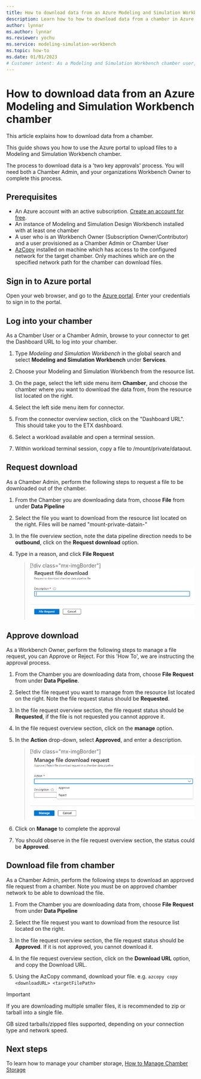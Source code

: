 ```yaml
---
title: How to download data from an Azure Modeling and Simulation Workbench chamber
description: Learn how to how to download data from a chamber in Azure Modeling and Simulation Workbench
author: lynnar
ms.author: lynnar
ms.reviewer: yochu
ms.service: modeling-simulation-workbench
ms.topic: how-to
ms.date: 01/01/2023
# Customer intent: As a Modeling and Simulation Workbench chamber user, I want to download data from my chamber
---
```


# How to download data from an Azure Modeling and Simulation Workbench chamber

This article explains how to download data from a chamber.
<!--- SCREENSHOT OF CHAMBER --->

This guide shows you how to use the Azure portal to upload files to a Modeling and Simulation Workbench chamber.

The process to download data is a 'two key approvals' process. You will need both a Chamber Admin, and your organizations Workbench Owner to complete this process.

## Prerequisites

- An Azure account with an active subscription. [Create an account for free](https://azure.microsoft.com/free/?WT.mc_id=A261C142F).
- An instance of Modeling and Simulation Design Workbench installed with at least one chamber
- A user who is an Workbench Owner (Subscription Owner/Contributor) and a user provisioned as a Chamber Admin or Chamber User
- [AzCopy](https://learn.microsoft.com/azure/storage/common/storage-ref-azcopy) installed on machine which has access to the configured network for the target chamber. Only machines which are on the specified network path for the chamber can download files.

## Sign in to Azure portal

Open your web browser, and go to the [Azure portal](https://portal.azure.com/). Enter your credentials to sign in to the portal.

## Log into your chamber

As a Chamber User or a Chamber Admin, browse to your connector to get the Dashboard URL to log into your chamber.

1. Type *Modeling and Simulation Workbench* in the global search and select **Modeling and Simulation Workbench** under **Services**.

1. Choose your Modeling and Simulation Workbench from the resource list.

1. On the page, select the left side menu item **Chamber**, and choose the chamber where you want to download the data from, from the resource list located on the right.

1. Select the left side menu item for connector.

1. From the connector overview section, click on the "Dashboard URL". This should take you to the ETX dashboard.

1. Select a workload available and open a terminal session.

1. Within workload terminal session, copy a file to /mount/private/dataout.

## Request download

As a Chamber Admin, perform the following steps to request a file to be downloaded out of the chamber.

1. From the Chamber you are downloading data from, choose **File** from under **Data Pipeline**

1. Select the file you want to download from the resource list located on the right. Files will be named "mount-private-datain-<filename>"

1. In the file overview section, note the data pipeline direction needs to be **outbound**, click on the **Request download** option.

1. Type in a reason, and click **File Request**

   > [!div class="mx-imgBorder"]
   > ![Screenshot of the Azure portal manage screen showing how to select Approved Action](./media/howtoguide-download-data/filerequestdownload.png)

## Approve download

As a Workbench Owner, perform the following steps to manage a file request, you can Approve or Reject. For this 'How To', we are instructing the approval process.

1. From the Chamber you are downloading data from, choose **File Request** from under **Data Pipeline**.

1. Select the file request you want to manage from the resource list located on the right. Note the file request status should be **Requested**.

1. In the file request overview section, the file request status should be **Requested**, if the file is not requested you cannot approve it.

1. In the file request overview section, click on the **manage** option.

1. In the **Action** drop-down, select **Approved**, and enter a description.

   > [!div class="mx-imgBorder"]
   > ![Screenshot of the Azure portal manage screen showing how to select Approved Action](./media/howtoguide-download-data/filerequestapprove.png)

1. Click on **Manage** to complete the approval

1. You should observe in the file request overview section, the status could be **Approved**.

## Download file from chamber

As a Chamber Admin, perform the following steps to download an approved file request from a chamber. Note you must be on approved chamber network to be able to download the file.

1. From the Chamber you are downloading data from, choose **File Request** from under **Data Pipeline**

1. Select the file request you want to download from the resource list located on the right.

1. In the file request overview section, the file request status should be **Approved**. If it is not approved, you cannot download it.

1. In the file request overview section, click on the **Download URL** option, and copy the Download URL.

1. Using the AzCopy command, download your file. e.g. `azcopy copy <downloadURL> <targetFilePath>`

  > [!IMPORTANT]
  >
  > If you are downloading multiple smaller files, it is recommended to zip or tarball into a single file.
  >
  > GB sized tarballs/zipped files supported, depending on your connection type and network speed.

## Next steps

To learn how to manage your chamber storage, [How to Manage Chamber Storage](./howtoguide-manage-storage.md)

